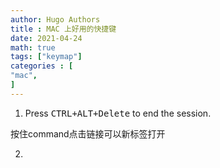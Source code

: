 ```yaml
---
author: Hugo Authors
title : MAC 上好用的快捷键
date: 2021-04-24
math: true
tags: ["keymap"]
categories : [                              
"mac",
]
---
```


1. Press <kbd><kbd>CTRL</kbd>+<kbd>ALT</kbd>+<kbd>Delete</kbd></kbd> to end the session.

按住command点击链接可以新标签打开

2. 
